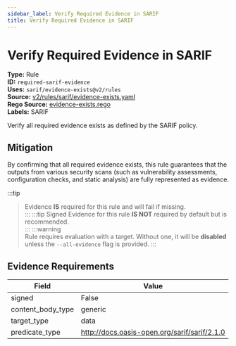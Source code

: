 ```yaml
---
sidebar_label: Verify Required Evidence in SARIF
title: Verify Required Evidence in SARIF
---  
```

# Verify Required Evidence in SARIF  
**Type:** Rule  
**ID:** `required-sarif-evidence`  
**Uses:** `sarif/evidence-exists@v2/rules`  
**Source:** [v2/rules/sarif/evidence-exists.yaml](https://github.com/scribe-public/sample-policies/blob/main/v2/rules/sarif/evidence-exists.yaml)  
**Rego Source:** [evidence-exists.rego](https://github.com/scribe-public/sample-policies/blob/main/v2/rules/sarif/evidence-exists.rego)  
**Labels:** SARIF  

Verify all required evidence exists as defined by the SARIF policy.


## Mitigation  
By confirming that all required evidence exists, this rule guarantees that the outputs from various security scans  (such as vulnerability assessments, configuration checks, and static analysis) are fully represented as evidence.


:::tip 
> Evidence **IS** required for this rule and will fail if missing.  
::: 
:::tip 
Signed Evidence for this rule **IS NOT** required by default but is recommended.  
::: 
:::warning  
Rule requires evaluation with a target. Without one, it will be **disabled** unless the `--all-evidence` flag is provided.
::: 

## Evidence Requirements  
| Field | Value |
|-------|-------|
| signed | False |
| content_body_type | generic |
| target_type | data |
| predicate_type | http://docs.oasis-open.org/sarif/sarif/2.1.0 |

